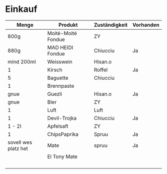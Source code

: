 # Einkauf

|Menge|Produkt|Zuständigkeit|Vorhanden|
|-----|-------|-------------|---------|
|800g|Moité-Moité Fondue|ZY||
|880g|MAD HEIDI Fondue |Chiucciu|Ja|
|mind 200ml|Weisswein|Hisan.o||
|1|Kirsch|Roffel|Ja|
|5|Baguette|Chiucciu||
|1|Brennpaste|||
|gnue|Guezli|Hisan.o|Ja|
|gnue|Bier|ZY||
|1|Luft|Luft||
|1|Devil-Trojka|Chiucciu|Ja|
|1 - 2l|Apfelsaft|ZY||
|1|ChipsPaprika|Spruu|Ja|
|sovell wes platz het|Mate|spruu|Ja|
||El Tony Mate|||
|||||
|||||
|||||
|||||
